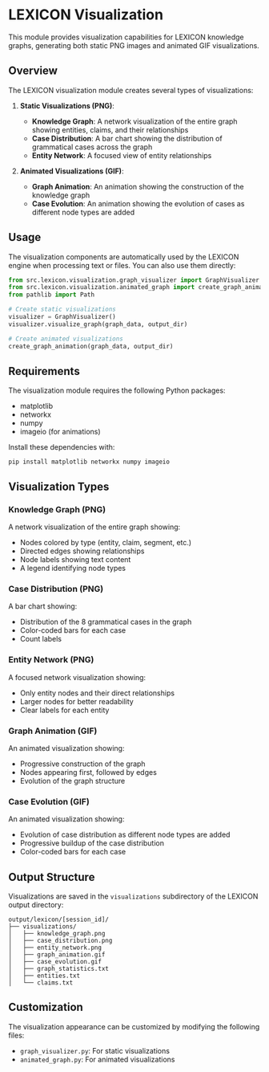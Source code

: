 # LEXICON Visualization

This module provides visualization capabilities for LEXICON knowledge graphs, generating both static PNG images and animated GIF visualizations.

## Overview

The LEXICON visualization module creates several types of visualizations:

1. **Static Visualizations (PNG)**:
   - **Knowledge Graph**: A network visualization of the entire graph showing entities, claims, and their relationships
   - **Case Distribution**: A bar chart showing the distribution of grammatical cases across the graph
   - **Entity Network**: A focused view of entity relationships

2. **Animated Visualizations (GIF)**:
   - **Graph Animation**: An animation showing the construction of the knowledge graph
   - **Case Evolution**: An animation showing the evolution of cases as different node types are added

## Usage

The visualization components are automatically used by the LEXICON engine when processing text or files. You can also use them directly:

```python
from src.lexicon.visualization.graph_visualizer import GraphVisualizer
from src.lexicon.visualization.animated_graph import create_graph_animation
from pathlib import Path

# Create static visualizations
visualizer = GraphVisualizer()
visualizer.visualize_graph(graph_data, output_dir)

# Create animated visualizations
create_graph_animation(graph_data, output_dir)
```

## Requirements

The visualization module requires the following Python packages:
- matplotlib
- networkx
- numpy
- imageio (for animations)

Install these dependencies with:
```
pip install matplotlib networkx numpy imageio
```

## Visualization Types

### Knowledge Graph (PNG)

A network visualization of the entire graph showing:
- Nodes colored by type (entity, claim, segment, etc.)
- Directed edges showing relationships
- Node labels showing text content
- A legend identifying node types

### Case Distribution (PNG)

A bar chart showing:
- Distribution of the 8 grammatical cases in the graph
- Color-coded bars for each case
- Count labels

### Entity Network (PNG)

A focused network visualization showing:
- Only entity nodes and their direct relationships
- Larger nodes for better readability
- Clear labels for each entity

### Graph Animation (GIF)

An animated visualization showing:
- Progressive construction of the graph
- Nodes appearing first, followed by edges
- Evolution of the graph structure

### Case Evolution (GIF)

An animated visualization showing:
- Evolution of case distribution as different node types are added
- Progressive buildup of the case distribution
- Color-coded bars for each case

## Output Structure

Visualizations are saved in the `visualizations` subdirectory of the LEXICON output directory:

```
output/lexicon/[session_id]/
├── visualizations/
│   ├── knowledge_graph.png
│   ├── case_distribution.png
│   ├── entity_network.png
│   ├── graph_animation.gif
│   ├── case_evolution.gif
│   ├── graph_statistics.txt
│   ├── entities.txt
│   └── claims.txt
```

## Customization

The visualization appearance can be customized by modifying the following files:
- `graph_visualizer.py`: For static visualizations
- `animated_graph.py`: For animated visualizations 